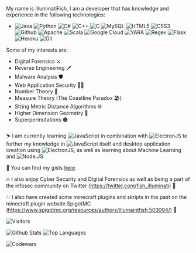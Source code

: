 

My name is IlluminatiFish, I am a developer that has knowledge and experience in the following technologies:

  - ![Java](https://img.shields.io/badge/Java-informational?style=plastic&logo=java&logoColor=black&color=f76802) ![Python](https://img.shields.io/badge/Python-informational?style=plastic&logo=python&logoColor=black&color=228ff5) ![C#](https://img.shields.io/badge/C%23-informational?style=plastic&logo=c-sharp&logoColor=black&color=20d623) ![C++](https://img.shields.io/badge/C++-informational?style=plastic&logo=c%2B%2B&logoColor=black&color=9ff723) ![C](https://img.shields.io/badge/C-informational?style=plastic&logo=c&logoColor=black&color=f2f21b) ![MySQL](https://img.shields.io/badge/MySQL-informational?style=plastic&logo=MySQL&logoColor=black&color=b05df0) ![HTML5](https://img.shields.io/badge/HTML5-informational?style=plastic&logo=HTML5&logoColor=black&color=004ffa) ![CSS3](https://img.shields.io/badge/CSS3-informational?style=plastic&logo=CSS3&logoColor=black&color=2ba64e) ![Github](https://img.shields.io/badge/GitHub-informational?style=plastic&logo=github&logoColor=black&color=498391) ![Apache](https://img.shields.io/badge/Apache-informational?style=plastic&logo=apache&logoColor=black&color=c20606) ![Scala](https://img.shields.io/badge/Scala-informational?style=plastic&logo=scala&logoColor=black&color=d15e5e) ![Google Cloud](https://img.shields.io/badge/Google%20Cloud-informational?style=plastic&logo=google-cloud&logoColor=black&color=2604d1) ![YARA](https://img.shields.io/badge/YARA-informational?style=plastic&logo=virustotal&logoColor=black&color=e31041) ![Regex](https://img.shields.io/badge/Regex-informational?style=plastic&logo=regex&logoColor=black&color=7f1f66) ![Flask](https://img.shields.io/badge/Flask-informational?style=plastic&logo=flask&logoColor=black&color=7f1f32) ![Heroku](https://img.shields.io/badge/Heroku-informational?style=plastic&logo=heroku&logoColor=black&color=7a64511) ![Git](https://img.shields.io/badge/Git-informational?style=plastic&logo=git&logoColor=black&color=5643ab)
 
 Some of my interests are:
 
  - Digital Forensics ⚔️
  - Reverse Engineering 🗡️
  - Malware Analysis 🛡️
  - Web Application Security 🏴‍☠️
  - Number Theory 🧮
  - Measure Theory (The Coastline Paradox 🏖️)
  - String Metric Distance Algorithms 🌐
  - Higher Dimension Geometry 📐
  - Superpermutations 🟠
 
⛷️ I am currently learning ![JavaScript](https://img.shields.io/badge/JavaScript-informational?style=plastic&logo=javascript&logoColor=black&color=ffa500) in combination with ![ElectronJS](https://img.shields.io/badge/ElectronJS-informational?style=plastic&logo=electron&logoColor=black&color=c2409f) to further my knowledge in ![JavaScript](https://img.shields.io/badge/JavaScript-informational?style=plastic&logo=javascript&logoColor=black&color=ffa500) itself and desktop application creation using ![ElectronJS](https://img.shields.io/badge/ElectronJS-informational?style=plastic&logo=electron&logoColor=black&color=c2409f), as well as learning about Machine Learning and ![Node.JS](https://img.shields.io/badge/NodeJS-informational?style=plastic&logo=node.js&logoColor=black&color=3ce6e6) 

🤺 You can find my gists <a href='https://gist.github.com/IlluminatiFish'>here</a>

🔥 I also enjoy Cyber Security and Digital Forensics as well as being a part of the infosec community on Twitter (https://twitter.com/fish_illuminati) 🔌

✨ I also have created some minecraft plugins and skripts in the past on the minecraft plugin website SpigotMC (https://www.spigotmc.org/resources/authors/illumaintfish.503004/) 🔌

![Visitors](https://visitor-badge-reloaded.herokuapp.com/badge?page_id=IlluminatiFish.IlluminatiFish&color=eb200e)

![Github Stats](https://github-readme-stats.vercel.app/api?username=IlluminatiFish&show_icons=true&theme=radical&count_private=true "My Github Stats") ![Top Languages](https://github-readme-stats.vercel.app/api/top-langs/?username=IlluminatiFish&layout=compact&langs_count=10&theme=radical "Top Languages Used")

![Codewars](https://www.codewars.com/users/IlluminatiFish/badges/large)

